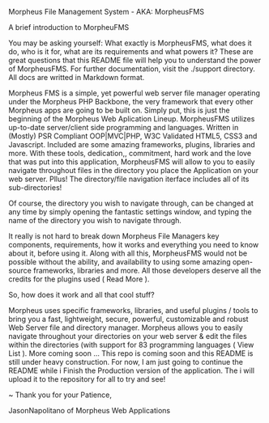 Morpheus File Management System - AKA: MorpheusFMS

A brief introduction to MorpheuFMS

You may be asking yourself: What exactly is MorpheusFMS, what does it do, who is it for, what are its requirements and what powers it? These are great questions that this README file will help you to understand the power of MorpheusFMS. For further documentation, visit the ./support directory. All docs are writted in Markdown format.

Morpheus FMS is a simple, yet powerful web server file manager operating under the Morpheus PHP Backbone, the very framework that every other Morpheus apps are going to be built on. Simply put, this is just the beginning of the Morpheus Web Aplication Lineup. MorpheusFMS utilizes up-to-date server/client side programming and languages. Written in (Mostly) PSR Compliant OOP|MVC|PHP, W3C Validated HTML5, CSS3 and Javascript. Included are some amazing frameworks, plugins, libraries and more. With these tools, dedication,, commitment, hard work and the love that was put into this application, MorpheusFMS will allow to you to easily navigate throughout files in the directory you place the Application on your web server. Pllus! The directory/file navigation iterface includes all of its sub-directories!

Of course, the directory you wish to navigate through, can be changed at any time by simply opening the fantastic settings window, and typing the name of the directory you wish to navigate through.

It really is not hard to break down Morpheus File Managers key components, requirements, how it works and everything you need to know about it, before using it. Along with all this, MorpheusFMS would not be possible without the ability, and availability to using some amazing open-source frameworks, libraries and more. All those developers deserve all the credits for the plugins used ( Read More ).

So, how does it work and all that cool stuff?

Morpheus uses specific frameworks, libraries, and useful plugins / tools to bring you a fast, lightweight, secure, powerful, customizable and robust Web Server file and directory manager.
Morpheus allows you to easily navigate throughout your directories on your web server & edit the files within the directories (with support for 83 programming languages ( View List ).
More coming soon ...
This repo is coming soon and this README is still under heavy construction. For now, I am just going to continue the README while i Finish the Production version of the application. The i will upload it to the repository for all to try and see!

~ Thank you for your Patience,

JasonNapolitano of Morpheus Web Applications
